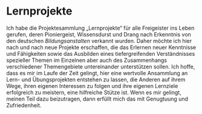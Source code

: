 # Lernprojekte

Ich habe die Projektesammlung „Lernprojekte“ für alle Freigeister ins Leben gerufen, deren Pioniergeist, Wissensdurst und Drang nach Erkenntnis von den deutschen _Bildungsanstalten_ verkannt wurden. Daher möchte ich hier nach und nach neue Projekte erschaffen, die das Erlernen neuer Kenntnisse und Fähigkeiten sowie das Ausbilden eines tiefergreifenden Verständnisses spezieller Themen im Einzelnen aber auch des Zusammenhangs verschiedener Themengebiete untereinander unterstützen sollen. Ich hoffe, dass es mir im Laufe der Zeit gelingt, hier eine wertvolle Ansammlung an Lern- und Übungsprojekten entstehen zu lassen, die Anderen auf ihrem Wege, ihren eigenen Interessen zu folgen und ihre eigenen Lernziele erfolgreich zu meistern, eine hilfreiche Stütze ist. Wenn es mir gelingt, meinen Teil dazu beizutragen, dann erfüllt mich das mit Genugtuung und Zufriedenheit.
<!--
**lernprojekte/lernprojekte** is a ✨ _special_ ✨ repository because its `README.md` (this file) appears on your GitHub profile.

Here are some ideas to get you started:

- 👋
- 🔭 I’m currently working on ...
- 🌱 I’m currently learning ...
- 👯 I’m looking to collaborate on ...
- 🤔 I’m looking for help with ...
- 💬 Ask me about ...
- 📫 How to reach me: ...
- 😄 Pronouns: ...
- ⚡ Fun fact: ...

Schriftarten von google-fonts, die ich mir bei einem groben Durchsuchen herausgesucht habe, von denen ich mir noch ein oder zwei für die Projekte heraussuchen möchte:
Schöne, einfache, klar lesbare Schriftarten:
– Quicksand
– ABeeZee
– Lexend (und Lexend-Varianten (Deca, Exa, Mega, ...))
– Patrick Hand
– Yusei Magic
– Farsan
– Paprika
– Tillana
– Delius
– Fredoka
– Lumanosimo
– Dekko
GE Inspira


Künstlerische, z.B. handschriftähnliche Schriftarten:
– Dancing Script
– Lobster, Lobser Two
– Kalam
– Caveat (+ Caveat Brush?)
– Playball
– Charm
Eagle Lake
Akaya Kanadaka, Akaya Telivigala
Jim Nightshade
Solitreo
Langar
Sofadi One
Blaka
Darumadrop One
Estonia
Cookie
Short Stack
Italianno
Charmonman
Fuzzy Bubbles
Vujahday Script


Kräftige Schriftarten z.B. für Überschriften:
Paytone One
Concert One
Bree Serif
Carter One
Kavivanar
Londrina Solid, Londrina Outline
Rammetto One
Mogra
Salsa
Spicy Rice
Seymour One
Fruktur


------------------
---------------------

Eine Abweichung aber ansprechend:
Outfit
Fjalla One
Balsamiq Sans
Kurale
Gabriela
Almendra
Dongle
Ranga


Zwei Abweichungen aber ansprechend:
Alkatra
Mitr
Klee One
Chelsea Market
Coiny
Grenze
Aref Ruqaa Ink
-->
